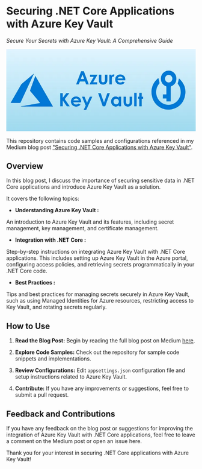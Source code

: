 # Securing .NET Core Applications with Azure Key Vault
*Secure Your Secrets with Azure Key Vault: A Comprehensive Guide*

![Azure Key Vault](/cover.webp "Azure Key Vault")

This repository contains code samples and configurations referenced in my Medium blog post ["Securing .NET Core Applications with Azure Key Vault"](https://medium.com/@jepozdemir/securing-net-core-applications-with-azure-key-vault-0791fbcc0c34).

## Overview

In this blog post, I discuss the importance of securing sensitive data in .NET Core applications and introduce Azure Key Vault as a solution.

It covers the following topics:

- **Understanding Azure Key Vault :**

An introduction to Azure Key Vault and its features, including secret management, key management, and certificate management.
  
- **Integration with .NET Core :**

Step-by-step instructions on integrating Azure Key Vault with .NET Core applications. This includes setting up Azure Key Vault in the Azure portal, configuring access policies, and retrieving secrets programmatically in your .NET Core code.

- **Best Practices :**

Tips and best practices for managing secrets securely in Azure Key Vault, such as using Managed Identities for Azure resources, restricting access to Key Vault, and rotating secrets regularly.

## How to Use

1. **Read the Blog Post:** Begin by reading the full blog post on Medium [here](https://medium.com/@jepozdemir/securing-net-core-applications-with-azure-key-vault-0791fbcc0c34).

2. **Explore Code Samples:** Check out the repository for sample code snippets and implementations.

3. **Review Configurations:** Edit `appsettings.json` configuration file and setup instructions related to Azure Key Vault.

4. **Contribute:** If you have any improvements or suggestions, feel free to submit a pull request.

## Feedback and Contributions

If you have any feedback on the blog post or suggestions for improving the integration of Azure Key Vault with .NET Core applications, feel free to leave a comment on the Medium post or open an issue here.

Thank you for your interest in securing .NET Core applications with Azure Key Vault!

